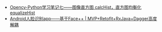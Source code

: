+ [Opencv-Python学习笔记七——图像直方图 calcHist，直方图均衡化equalizeHist](https://www.jianshu.com/p/bd12c4273d7d)
+ [Android人脸识别app——基于Face++ | MVP+Retofit+RxJava+Dagger高度解耦]( https://www.jianshu.com/p/920b9c525d2f)
